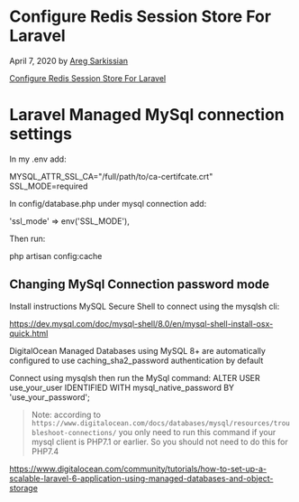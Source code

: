 # Configure Redis Session Store For Laravel

April 7, 2020 by [Areg Sarkissian](https://aregsar.com/about)

[Configure Redis Session Store For Laravel](https://aregsar.com/blog/2020/configure-redis-session-store-for-laravel)











# Laravel Managed MySql connection settings


In my .env add:

MYSQL_ATTR_SSL_CA="/full/path/to/ca-certifcate.crt" 
SSL_MODE=required


In config/database.php under mysql connection add:

'ssl_mode' => env('SSL_MODE'),

Then run:

php artisan config:cache


## Changing MySql Connection password mode

Install instructions MySQL Secure Shell to connect using the mysqlsh cli:

https://dev.mysql.com/doc/mysql-shell/8.0/en/mysql-shell-install-osx-quick.html

DigitalOcean Managed Databases using MySQL 8+ are automatically configured to use caching_sha2_password authentication by default

Connect using mysqlsh then run the MySql command:
ALTER USER use_your_user IDENTIFIED WITH mysql_native_password BY 'use_your_password';

> Note: according to `https://www.digitalocean.com/docs/databases/mysql/resources/troubleshoot-connections/` you only need to run this command if your mysql client is PHP7.1 or earlier.
So you should not need to do this for PHP7.4

https://www.digitalocean.com/community/tutorials/how-to-set-up-a-scalable-laravel-6-application-using-managed-databases-and-object-storage

